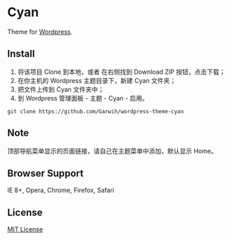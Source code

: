 Cyan
========
Theme for [Wordpress](http://wordpress.org).

## Install
1. 将该项目 Clone 到本地，或者 在右侧找到 Download ZIP 按钮，点击下载；
2. 在你主机的 Wordpress 主题目录下，新建 Cyan 文件夹；
3. 把文件上传到 Cyan 文件夹中；
4. 到 Wordpress 管理面板 - 主题 - Cyan - 启用。

~~~
git clone https://github.com/Garwih/wordpress-theme-cyan
~~~

## Note
顶部导航菜单显示的页面链接，请自己在主题菜单中添加，默认显示 Home。

## Browser Support

IE 8+, Opera, Chrome, Firefox, Safari

## License
[MIT License](http://opensource.org/licenses/MIT)
